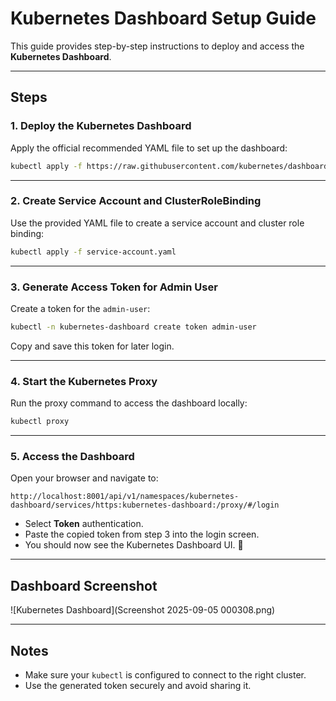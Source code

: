 # Kubernetes Dashboard Setup Guide

This guide provides step-by-step instructions to deploy and access the **Kubernetes Dashboard**.

---

## Steps

### 1. Deploy the Kubernetes Dashboard
Apply the official recommended YAML file to set up the dashboard:

```bash
kubectl apply -f https://raw.githubusercontent.com/kubernetes/dashboard/v2.7.0/aio/deploy/recommended.yaml
```

---

### 2. Create Service Account and ClusterRoleBinding
Use the provided YAML file to create a service account and cluster role binding:

```bash
kubectl apply -f service-account.yaml
```

---

### 3. Generate Access Token for Admin User
Create a token for the `admin-user`:

```bash
kubectl -n kubernetes-dashboard create token admin-user
```

Copy and save this token for later login.

---

### 4. Start the Kubernetes Proxy
Run the proxy command to access the dashboard locally:

```bash
kubectl proxy
```

---

### 5. Access the Dashboard
Open your browser and navigate to:

```
http://localhost:8001/api/v1/namespaces/kubernetes-dashboard/services/https:kubernetes-dashboard:/proxy/#/login
```

- Select **Token** authentication.  
- Paste the copied token from step 3 into the login screen.  
- You should now see the Kubernetes Dashboard UI. 🎉  

---

## Dashboard Screenshot

![Kubernetes Dashboard](Screenshot 2025-09-05 000308.png)

---

## Notes
- Make sure your `kubectl` is configured to connect to the right cluster.  
- Use the generated token securely and avoid sharing it.  

